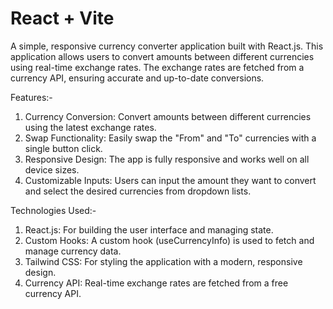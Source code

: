 # React + Vite

A simple, responsive currency converter application built with React.js. This application allows users to convert amounts between different currencies using real-time exchange rates. The exchange rates are fetched from a currency API, ensuring accurate and up-to-date conversions.

Features:-

1. Currency Conversion: Convert amounts between different currencies using the latest exchange rates.
2. Swap Functionality: Easily swap the "From" and "To" currencies with a single button click.
3. Responsive Design: The app is fully responsive and works well on all device sizes.
4. Customizable Inputs: Users can input the amount they want to convert and select the desired currencies from dropdown lists.

Technologies Used:-

1. React.js: For building the user interface and managing state.
2. Custom Hooks: A custom hook (useCurrencyInfo) is used to fetch and manage currency data.
3. Tailwind CSS: For styling the application with a modern, responsive design.
4. Currency API: Real-time exchange rates are fetched from a free currency API.

